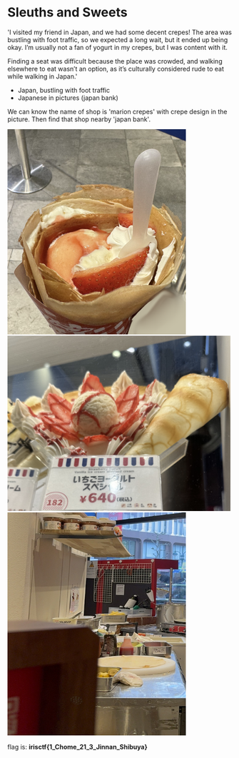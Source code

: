 # Sleuths and Sweets

'I visited my friend in Japan, and we had some decent crepes! The area was bustling with foot traffic, so we expected a long wait, but it ended up being okay. I’m usually not a fan of yogurt in my crepes, but I was content with it.

Finding a seat was difficult because the place was crowded, and walking elsewhere to eat wasn’t an option, as it’s culturally considered rude to eat while walking in Japan.'

 - Japan, bustling with foot traffic
 - Japanese in pictures (japan bank)

We can know the name of shop is 'marion crepes' with crepe design in the picture. Then find that shop nearby 'japan bank'.

<img src="image.png" alt="image" width="400">
<img src="image-1.png" alt="image" width="500">
<img src="image-2.png" width="400" height="500">

flag is: **irisctf{1_Chome_21_3_Jinnan_Shibuya}**